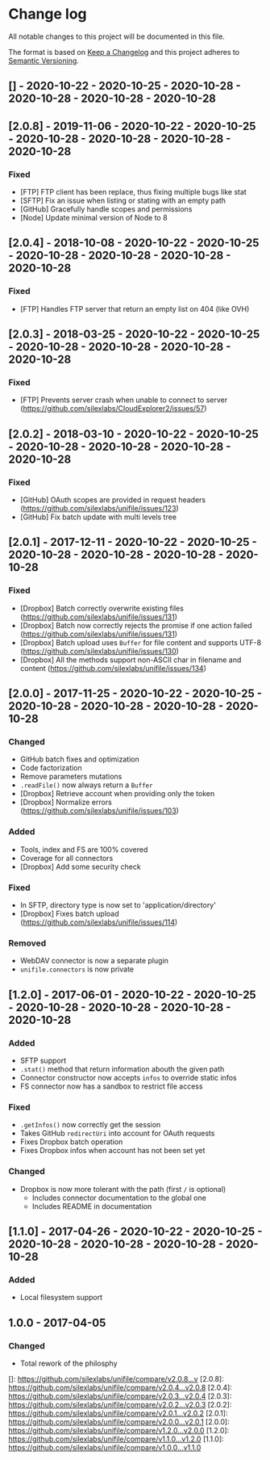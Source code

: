 # Change log
All notable changes to this project will be documented in this file.

The format is based on [Keep a Changelog](http://keepachangelog.com/) and this project adheres to [Semantic Versioning](http://semver.org/).

## [] - 2020-10-22 - 2020-10-25 - 2020-10-28 - 2020-10-28 - 2020-10-28 - 2020-10-28

## [2.0.8] - 2019-11-06 - 2020-10-22 - 2020-10-25 - 2020-10-28 - 2020-10-28 - 2020-10-28 - 2020-10-28
### Fixed
- [FTP] FTP client has been replace, thus fixing multiple bugs like stat
- [SFTP] Fix an issue when listing or stating with an empty path
- [GitHub] Gracefully handle scopes and permissions
- [Node] Update minimal version of Node to 8

## [2.0.4] - 2018-10-08 - 2020-10-22 - 2020-10-25 - 2020-10-28 - 2020-10-28 - 2020-10-28 - 2020-10-28
### Fixed
- [FTP] Handles FTP server that return an empty list on 404 (like OVH)

## [2.0.3] - 2018-03-25 - 2020-10-22 - 2020-10-25 - 2020-10-28 - 2020-10-28 - 2020-10-28 - 2020-10-28
### Fixed
- [FTP] Prevents server crash when unable to connect to server (https://github.com/silexlabs/CloudExplorer2/issues/57)

## [2.0.2] - 2018-03-10 - 2020-10-22 - 2020-10-25 - 2020-10-28 - 2020-10-28 - 2020-10-28 - 2020-10-28
### Fixed
- [GitHub] OAuth scopes are provided in request headers (https://github.com/silexlabs/unifile/issues/123)
- [GitHub] Fix batch update with multi levels tree

## [2.0.1] - 2017-12-11 - 2020-10-22 - 2020-10-25 - 2020-10-28 - 2020-10-28 - 2020-10-28 - 2020-10-28
### Fixed
- [Dropbox] Batch correctly overwrite existing files (https://github.com/silexlabs/unifile/issues/131)
- [Dropbox] Batch now correctly rejects the promise if one action failed (https://github.com/silexlabs/unifile/issues/131)
- [Dropbox] Batch upload uses `Buffer` for file content and supports UTF-8 (https://github.com/silexlabs/unifile/issues/130)
- [Dropbox] All the methods support non-ASCII char in filename and content (https://github.com/silexlabs/unifile/issues/134)

## [2.0.0] - 2017-11-25 - 2020-10-22 - 2020-10-25 - 2020-10-28 - 2020-10-28 - 2020-10-28 - 2020-10-28
### Changed
- GitHub batch fixes and optimization
- Code factorization
- Remove parameters mutations
- `.readFile()` now always return a `Buffer`
- [Dropbox] Retrieve account when providing only the token
- [Dropbox] Normalize errors (https://github.com/silexlabs/unifile/issues/103)

### Added
- Tools, index and FS are 100% covered
- Coverage for all connectors
- [Dropbox] Add some security check

### Fixed
- In SFTP, directory type is now set to 'application/directory'
- [Dropbox] Fixes batch upload (https://github.com/silexlabs/unifile/issues/114)

### Removed
- WebDAV connector is now a separate plugin
- `unifile.connectors` is now private

## [1.2.0] - 2017-06-01 - 2020-10-22 - 2020-10-25 - 2020-10-28 - 2020-10-28 - 2020-10-28 - 2020-10-28
### Added
- SFTP support
- `.stat()` method that return information abouth the given path
- Connector constructor now accepts `infos` to override static infos
- FS connector now has a sandbox to restrict file access

### Fixed
- `.getInfos()` now correctly get the session
- Takes GitHub `redirectUri` into account for OAuth requests
- Fixes Dropbox batch operation
- Fixes Dropbox infos when account has not been set yet

### Changed
- Dropbox is now more tolerant with the path (first `/` is optional)
  - Includes connector documentation to the global one
  - Includes README in documentation

## [1.1.0] - 2017-04-26 - 2020-10-22 - 2020-10-25 - 2020-10-28 - 2020-10-28 - 2020-10-28 - 2020-10-28
### Added
  - Local filesystem support

## 1.0.0 - 2017-04-05
### Changed
  - Total rework of the philosphy

[]: https://github.com/silexlabs/unifile/compare/v2.0.8...v
[2.0.8]: https://github.com/silexlabs/unifile/compare/v2.0.4...v2.0.8
[2.0.4]: https://github.com/silexlabs/unifile/compare/v2.0.3...v2.0.4
[2.0.3]: https://github.com/silexlabs/unifile/compare/v2.0.2...v2.0.3
[2.0.2]: https://github.com/silexlabs/unifile/compare/v2.0.1...v2.0.2
[2.0.1]: https://github.com/silexlabs/unifile/compare/v2.0.0...v2.0.1
[2.0.0]: https://github.com/silexlabs/unifile/compare/v1.2.0...v2.0.0
[1.2.0]: https://github.com/silexlabs/unifile/compare/v1.1.0...v1.2.0
[1.1.0]: https://github.com/silexlabs/unifile/compare/v1.0.0...v1.1.0
